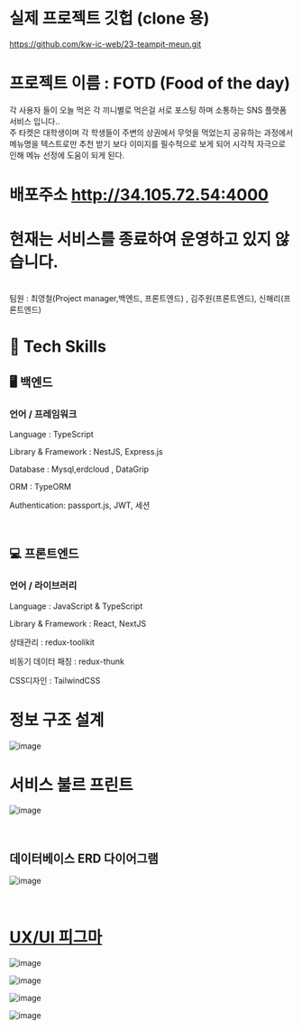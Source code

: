 # 실제 프로젝트 깃헙 (clone 용)
https://github.com/kw-ic-web/23-teampjt-meun.git


# 프로젝트 이름 : FOTD (Food of the day)

각 사용자 들이 오늘 먹은 각 끼니별로 먹은걸 서로 포스팅 하며 소통하는 SNS 플랫폼 서비스 입니다..<br/>
주 타켓은 대학생이며 각 학생들이 주변의 상권에서 무엇을 먹었는지 공유하는 과정에서 메뉴명을 텍스트로만 추천 받기 보다 이미지를 필수적으로 보게 되어 시각적 자극으로 인해 메뉴 선정에 도움이 되게 된다.

# 배포주소 http://34.105.72.54:4000
# 현재는 서비스를 종료하여 운영하고 있지 않습니다.

<br/>
 팀원 : 최영철(Project manager,백엔드, 프론트엔드) , 김주원(프론트엔드), 신해리(프론트엔드)


# 🔨 Tech Skills

## 🖥 백엔드

### 언어 / 프레임워크

Language : TypeScript

Library & Framework : NestJS, Express.js

Database : Mysql,erdcloud , DataGrip

ORM : TypeORM

Authentication: passport.js, JWT, 세션




  

<br/>

## 💻 프론트엔드

### 언어 / 라이브러리

Language : JavaScript & TypeScript

Library & Framework : React, NextJS

상태관리 : redux-toolikit

비동기 데이터 패칭 : redux-thunk

CSS디자인 : TailwindCSS


# 정보 구조 설계
![image](https://github.com/softmoca/bbc_server/assets/105472863/a18aa5da-f549-4d6d-902e-3966c4b75734)

# 서비스 불르 프린트
![image](https://github.com/softmoca/bbc_server/assets/105472863/ae37208e-d54e-420a-91e3-ecae78b63540)


<br/>

## 데이터베이스 ERD 다이어그램

![image](https://github.com/softmoca/bbc_server/assets/105472863/d5e3b4cf-4b55-44aa-90e5-c30191e60050)


<br/>

# [UX/UI 피그마](https://www.figma.com/file/lowDOmMXLWHmn7YkrkLtJt/FOTD-%ED%94%BC%EA%B7%B8%EB%A7%88?type=design&node-id=0-1&mode=design&t=jIN3zNBOWBGNqu1I-0)

![image](https://github.com/softmoca/bbc_server/assets/105472863/e6ad706a-b8b3-4c24-aff2-939aeae94000)


![image](https://github.com/softmoca/bbc_server/assets/105472863/39e5edda-20a1-4954-8b3f-cbdaa04f2453)

![image](https://github.com/softmoca/bbc_server/assets/105472863/522d9252-bfe0-44cd-a042-9e0e5d33f8bf)

![image](https://github.com/kw-ic-web/23-teampjt-meun/assets/105472863/4f343a2e-efde-41f0-92d6-7f02450e2c4a)








<br/>
<br/>
